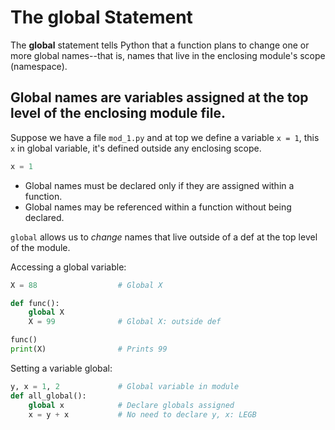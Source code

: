 # The global Statement

The **global** statement tells Python that a function plans to change one or more global names--that is, names that live in the enclosing module's scope (namespace).

## Global names are variables assigned at the top level of the enclosing module file.

Suppose we have a file `mod_1.py` and at top we define a variable `x = 1`, this `x` in global variable, it's defined outside any enclosing scope.

```py
x = 1
```

- Global names must be declared only if they are assigned within a function.
- Global names may be referenced within a function without being declared.

`global` allows us to *change* names that live outside of a def at the top level of the module.


Accessing a global variable:

```py
X = 88                  # Global X

def func():
    global X
    X = 99              # Global X: outside def

func()
print(X)                # Prints 99
```

Setting a variable global:

```py
y, x = 1, 2             # Global variable in module
def all_global():
    global x            # Declare globals assigned
    x = y + x           # No need to declare y, x: LEGB
```
